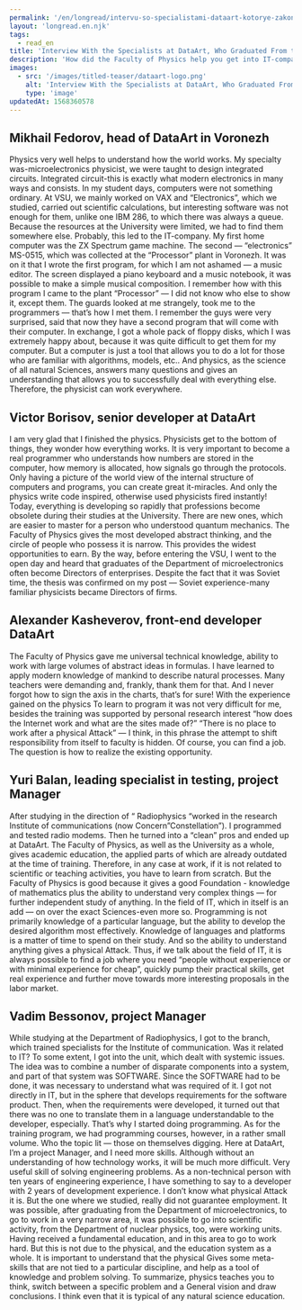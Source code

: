 ```yaml
---
permalink: '/en/longread/intervu-so-specialistami-dataart-kotorye-zakonchili-fizfak/index.html'
layout: 'longread.en.njk'
tags:
  - read_en
title: 'Interview With the Specialists at DataArt, Who Graduated From the Faculty of Physics'
description: 'How did the Faculty of Physics help you get into IT-company, and what do you think about the myth that after it there is no place to work?'
images:
  - src: '/images/titled-teaser/dataart-logo.png'
    alt: 'Interview With the Specialists at DataArt, Who Graduated From the Faculty of Physics'
    type: 'image'
updatedAt: 1568360578
---
```

Mikhail Fedorov, head of DataArt in Voronezh
--------------------------------------------

Physics very well helps to understand how the world works. My specialty was-microelectronics physicist, we were taught to design integrated circuits. Integrated circuit-this is exactly what modern electronics in many ways and consists. In my student days, computers were not something ordinary. At VSU, we mainly worked on VAX and “Electronics”, which we studied, carried out scientific calculations, but interesting software was not enough for them, unlike one IBM 286, to which there was always a queue. Because the resources at the University were limited, we had to find them somewhere else. Probably, this led to the IT-company. My first home computer was the ZX Spectrum game machine. The second — “electronics” MS-0515, which was collected at the “Processor” plant in Voronezh. It was on it that I wrote the first program, for which I am not ashamed — a music editor. The screen displayed a piano keyboard and a music notebook, it was possible to make a simple musical composition. I remember how with this program I came to the plant “Processor” — I did not know who else to show it, except them. The guards looked at me strangely, took me to the programmers — that’s how I met them. I remember the guys were very surprised, said that now they have a second program that will come with their computer. In exchange, I got a whole pack of floppy disks, which I was extremely happy about, because it was quite difficult to get them for my computer. But a computer is just a tool that allows you to do a lot for those who are familiar with algorithms, models, etc.. And physics, as the science of all natural Sciences, answers many questions and gives an understanding that allows you to successfully deal with everything else. Therefore, the physicist can work everywhere.

Victor Borisov, senior developer at DataArt
-------------------------------------------

I am very glad that I finished the physics. Physicists get to the bottom of things, they wonder how everything works. It is very important to become a real programmer who understands how numbers are stored in the computer, how memory is allocated, how signals go through the protocols. Only having a picture of the world view of the internal structure of computers and programs, you can create great it-miracles. And only the physics write code inspired, otherwise used physicists fired instantly! Today, everything is developing so rapidly that professions become obsolete during their studies at the University. There are new ones, which are easier to master for a person who understood quantum mechanics. The Faculty of Physics gives the most developed abstract thinking, and the circle of people who possess it is narrow. This provides the widest opportunities to earn. By the way, before entering the VSU, I went to the open day and heard that graduates of the Department of microelectronics often become Directors of enterprises. Despite the fact that it was Soviet time, the thesis was confirmed on my post — Soviet experience-many familiar physicists became Directors of firms.

Alexander Kasheverov, front-end developer DataArt
-------------------------------------------------

The Faculty of Physics gave me universal technical knowledge, ability to work with large volumes of abstract ideas in formulas. I have learned to apply modern knowledge of mankind to describe natural processes. Many teachers were demanding and, frankly, thank them for that. And I never forgot how to sign the axis in the charts, that’s for sure! With the experience gained on the physics To learn to program it was not very difficult for me, besides the training was supported by personal research interest “how does the Internet work and what are the sites made of?” “There is no place to work after a physical Attack” — I think, in this phrase the attempt to shift responsibility from itself to faculty is hidden. Of course, you can find a job. The question is how to realize the existing opportunity.

Yuri Balan, leading specialist in testing, project Manager
----------------------------------------------------------

After studying in the direction of “ Radiophysics “worked in the research Institute of communications (now Concern”Constellation”). I programmed and tested radio modems. Then he turned into a “clean” pros and ended up at DataArt. The Faculty of Physics, as well as the University as a whole, gives academic education, the applied parts of which are already outdated at the time of training. Therefore, in any case at work, if it is not related to scientific or teaching activities, you have to learn from scratch. But the Faculty of Physics is good because it gives a good Foundation - knowledge of mathematics plus the ability to understand very complex things — for further independent study of anything. In the field of IT, which in itself is an add — on over the exact Sciences-even more so. Programming is not primarily knowledge of a particular language, but the ability to develop the desired algorithm most effectively. Knowledge of languages and platforms is a matter of time to spend on their study. And so the ability to understand anything gives a physical Attack. Thus, if we talk about the field of IT, it is always possible to find a job where you need “people without experience or with minimal experience for cheap”, quickly pump their practical skills, get real experience and further move towards more interesting proposals in the labor market.

Vadim Bessonov, project Manager
-------------------------------

While studying at the Department of Radiophysics, I got to the branch, which trained specialists for the Institute of communication. Was it related to IT? To some extent, I got into the unit, which dealt with systemic issues. The idea was to combine a number of disparate components into a system, and part of that system was SOFTWARE. Since the SOFTWARE had to be done, it was necessary to understand what was required of it. I got not directly in IT, but in the sphere that develops requirements for the software product. Then, when the requirements were developed, it turned out that there was no one to translate them in a language understandable to the developer, especially. That’s why I started doing programming. As for the training program, we had programming courses, however, in a rather small volume. Who the topic lit — those on themselves digging. Here at DataArt, I’m a project Manager, and I need more skills. Although without an understanding of how technology works, it will be much more difficult. Very useful skill of solving engineering problems. As a non-technical person with ten years of engineering experience, I have something to say to a developer with 2 years of development experience. I don’t know what physical Attack it is. But the one where we studied, really did not guarantee employment. It was possible, after graduating from the Department of microelectronics, to go to work in a very narrow area, it was possible to go into scientific activity, from the Department of nuclear physics, too, were working units. Having received a fundamental education, and in this area to go to work hard. But this is not due to the physical, and the education system as a whole. It is important to understand that the physical Gives some meta-skills that are not tied to a particular discipline, and help as a tool of knowledge and problem solving. To summarize, physics teaches you to think, switch between a specific problem and a General vision and draw conclusions. I think even that it is typical of any natural science education.
